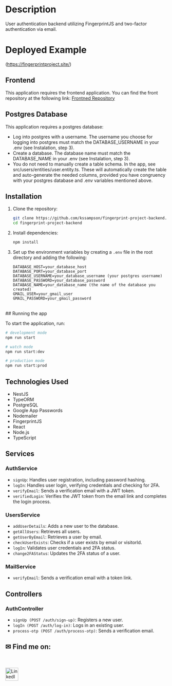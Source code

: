 # Description

User authentication backend utilizing FingerprintJS and two-factor authentication via email.

# Deployed Example
(https://fingerprintproject.site/)

## Frontend

This application requires the frontend application. You can find the front repository at the following link: [Frontned Repository](https://github.com/kssampson/fingerprint-project-frontend.git)

## Postgres Database

This application requires a postgres database:
- Log into postgres with a username. The username you choose for logging into postgres must match the DATABASE_USERNAME in your .env (see Instalation, step 3).
- Create a database. The database name must match the DATABASE_NAME in your .env (see Instalation, step 3).
- You do not need to manually create a table schema. In the app, see src/users/entities/user.entity.ts. These will automatically create the table and auto-generate the needed columns, provided you have congruency with your postgres database and .env variables mentioned above.

## Installation

1. Clone the repository:
    ```bash
    git clone https://github.com/kssampson/fingerprint-project-backend.git
    cd fingerprint-project-backend
    ```

2. Install dependencies:
    ```bash
    npm install
    ```

3. Set up the environment variables by creating a `.env` file in the root directory and adding the following:
    ```env
    DATABASE_HOST=your_database_host
    DATABASE_PORT=your_database_port
    DATABASE_USERNAME=your_database_username (your postgres username)
    DATABASE_PASSWORD=your_database_password
    DATABASE_NAME=your_database_name (the name of the database you created)
    GMAIL_USER=your_gmail_user
    GMAIL_PASSWORD=your_gmail_password
    ```
<br>
## Running the app

To start the application, run:

```bash
# development mode
npm run start

# watch mode
npm run start:dev

# production mode
npm run start:prod
```

## Technologies Used
- NestJS
- TypeORM
- PostgreSQL
- Google App Passwords
- Nodemailer
- FingerprintJS
- React
- Node.js
- TypeScript

## Services

### AuthService

- `signUp`: Handles user registration, including password hashing.
- `logIn`: Handles user login, verifying credentials and checking for 2FA.
- `verifyEmail`: Sends a verification email with a JWT token.
- `verifiedLogin`: Verifies the JWT token from the email link and completes the login process.

### UsersService

- `addUserDetails`: Adds a new user to the database.
- `getAllUsers`: Retrieves all users.
- `getUserByEmail`: Retrieves a user by email.
- `checkUserExists`: Checks if a user exists by email or visitorId.
- `logIn`: Validates user credentials and 2FA status.
- `change2FAStatus`: Updates the 2FA status of a user.

### MailService

- `verifyEmail`: Sends a verification email with a token link.

## Controllers

### AuthController

- `signUp (POST /auth/sign-up)`: Registers a new user.
- `logIn (POST /auth/log-in)`: Logs in an existing user.
- `process-otp (POST /auth/process-otp)`: Sends a verification email.

## ✉ Find me on:
<br />
<p align="left">
 <a href="https://www.linkedin.com/in/sampsonkyle/" target="_blank" rel="noopener noreferrer">
  <img src="https://skillicons.dev/icons?i=linkedin" alt="LinkedIn" height="40" style="vertical-align:top; margin:4px 10px 4px 0;">
 </a>
</p>
